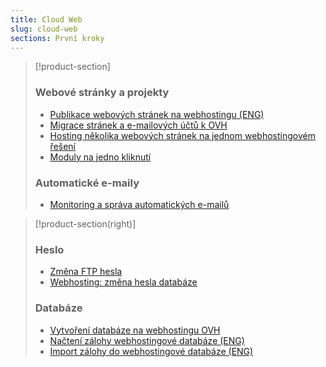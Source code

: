 ```yaml
---
title: Cloud Web
slug: cloud-web
sections: První kroky
---
```


> [!product-section]
>
> ### Webové stránky a projekty
>
> - [Publikace webových stránek na webhostingu (ENG)](https://docs.ovh.com/gb/en/hosting/web_hosting_how_to_get_my_website_online/)
> - [Migrace stránek a e-mailových účtů k OVH](https://docs.ovh.com/cz/cs/hosting/migrace-stranek-k-ovh/)
> - [Hosting několika webových stránek na jednom webhostingovém řešení](https://docs.ovh.com/cz/cs/hosting/konfigurace-multisite-webhosting/)
> - [Moduly na jedno kliknutí](https://docs.ovh.com/cz/cs/hosting/moduly-na-jedno-kliknuti/)
>
> ### Automatické e-maily
>
> - [Monitoring a správa automatických e-mailů](https://docs.ovh.com/cz/cs/hosting/monitoring-automatickych-emailu/)
>

> [!product-section(right)]
>
> ### Heslo
>
> - [Změna FTP hesla](https://docs.ovh.com/cz/cs/hosting/zmena-hesla-ftp/)
> - [Webhosting: změna hesla databáze](https://docs.ovh.com/cz/cs/hosting/zmena-hesla-databaze/)
>
> ### Databáze
>
> - [Vytvoření databáze na webhostingu OVH](https://docs.ovh.com/cz/cs/hosting/vytvoreni-databaze/)
> - [Načtení zálohy webhostingové databáze (ENG)](https://docs.ovh.com/gb/en/hosting/web_hosting_database_export_guide/)
> - [Import zálohy do webhostingové databáze (ENG)](https://docs.ovh.com/gb/en/hosting/web_hosting_guide_to_importing_a_mysql_database/)
>